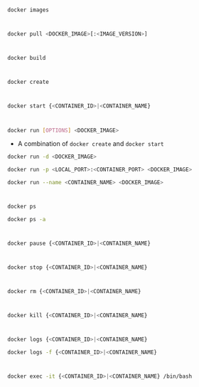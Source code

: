 #

```Bash
docker images
```

#

```Bash
docker pull <DOCKER_IMAGE>[:<IMAGE_VERSION>]
```

# 

```Bash
docker build
```

# 

```Bash
docker create
```

# 

```Bash
docker start {<CONTAINER_ID>|<CONTAINER_NAME}
```

#

```Bash
docker run [OPTIONS] <DOCKER_IMAGE>
```

* A combination of `docker create` and `docker start`

```Bash
docker run -d <DOCKER_IMAGE>
```

```Bash
docker run -p <LOCAL_PORT>:<CONTAINER_PORT> <DOCKER_IMAGE>
```

```Bash
docker run --name <CONTAINER_NAME> <DOCKER_IMAGE>
```

# 

```Bash
docker ps
```

```Bash
docker ps -a
```

# 

```Bash
docker pause {<CONTAINER_ID>|<CONTAINER_NAME}
```

#

```Bash
docker stop {<CONTAINER_ID>|<CONTAINER_NAME}
```

# 

```Bash
docker rm {<CONTAINER_ID>|<CONTAINER_NAME}
```

#

```Bash
docker kill {<CONTAINER_ID>|<CONTAINER_NAME}
```

# 

```Bash
docker logs {<CONTAINER_ID>|<CONTAINER_NAME}
```

```Bash
docker logs -f {<CONTAINER_ID>|<CONTAINER_NAME}
```

# 

```Bash
docker exec -it {<CONTAINER_ID>|<CONTAINER_NAME} /bin/bash
```
